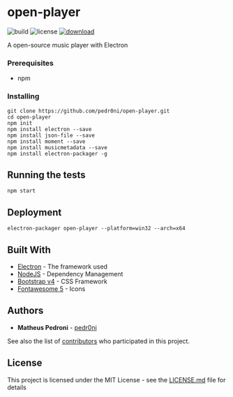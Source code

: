 # open-player

![build](https://img.shields.io/travis/rust-lang/rust.svg)
![license](https://img.shields.io/aur/license/yaourt.svg)
[![download](https://img.shields.io/badge/Download-1.0.0-blue.svg)](https://github.com/pedr0ni/open-player/releases)

A open-source music player with Electron

### Prerequisites

* npm

### Installing

```
git clone https://github.com/pedr0ni/open-player.git
cd open-player
npm init
npm install electron --save
npm install json-file --save
npm install moment --save
npm install musicmetadata --save
npm install electron-packager -g
```

## Running the tests

```
npm start
```

## Deployment

```
electron-packager open-player --platform=win32 --arch=x64
```

## Built With

* [Electron](https://electronjs.org/) - The framework used
* [NodeJS](https://nodejs.org/en/) - Dependency Management
* [Bootstrap v4](https://getbootstrap.com/docs/4.0/getting-started/download/) - CSS Framework
* [Fontawesome 5](https://fontawesome.com/) - Icons

## Authors

* **Matheus Pedroni** - [pedr0ni](https://github.com/pedr0ni)

See also the list of [contributors](https://github.com/your/project/contributors) who participated in this project.

## License

This project is licensed under the MIT License - see the [LICENSE.md](LICENSE.md) file for details

